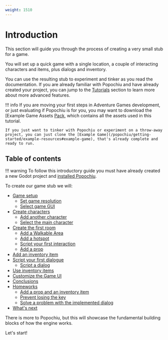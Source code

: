 ```yaml
---
weight: 1510
---
```


# Introduction

This section will guide you through the process of creating a very small stub for a game.

You will set up a quick game with a single location, a couple of interacting characters and items, plus dialogs and inventory.

You can use the resulting stub to experiment and tinker as you read the documentation. If you are already familiar with Popochiu and have already created your project, you can jump to the [Tutorials](/popochiu/getting-started/tutorials) section to learn more about more advanced features.

!!! info
    If you are moving your first steps in Adventure Games development, or just evaluating if Popochiu is for you, you may want to download the [Example Game Assets [Pack](/popochiu/getting-started/example-resources#example-assets), which contains all the assets used in this tutorial.

    If you just want to tinker with Popochiu or experiment on a throw-away project, you can just clone the [Example Game](/popochiu/getting-started/example-resources#example-game), that's already complete and ready to run.

## Table of contents

!!! warning
    To follow this introductory guide you must have already created a new Godot project and [installed Popochiu](/popochiu/getting-started/installing-popochiu).  

To create our game stub we will:

- [Game setup](/popochiu/getting-started/creating-a-game-stub/game-setup)
    - [Set game resolution](/popochiu/getting-started/creating-a-game-stub/game-setup#set-game-resolution)
    - [Select game GUI](/popochiu/getting-started/creating-a-game-stub/game-setup#select-game-gui)
- [Create characters](/popochiu/getting-started/creating-a-game-stub/create-characters)
    - [Add another character](/popochiu/getting-started/creating-a-game-stub/create-characters#add-another-character)
    - [Select the main character](/popochiu/getting-started/creating-a-game-stub/create-characters#select-the-main-character)
- [Create the first room](/popochiu/getting-started/creating-a-game-stub/create-the-first-room)
    - [Add a Walkable Area](/popochiu/getting-started/creating-a-game-stub/create-the-first-room#add-a-walkable-area)
    - [Add a hotspot](/popochiu/getting-started/creating-a-game-stub/create-the-first-room#add-a-hotspot)
    - [Script your first interaction](/popochiu/getting-started/creating-a-game-stub/create-the-first-room#script-your-first-interaction)
    - [Add a prop](/popochiu/getting-started/creating-a-game-stub/create-the-first-room#add-a-prop)
- [Add an inventory item](/popochiu/getting-started/creating-a-game-stub/add-an-inventory-item)
- [Script your first dialogue](/popochiu/getting-started/creating-a-game-stub/script-your-first-dialogue)
    - [Script a dialog](/popochiu/getting-started/creating-a-game-stub/script-your-first-dialogue#script-a-dialog)
- [Use inventory items](/popochiu/getting-started/creating-a-game-stub/use-inventory-items)
- [Customize the Game UI](/popochiu/getting-started/creating-a-game-stub/customize-the-game-ui)
- [Conclusions](/popochiu/getting-started/creating-a-game-stub/conclusions)
- [Homeworks](/popochiu/getting-started/creating-a-game-stub/conclusions#homeworks)
    - [Add a prop and an inventory item](/popochiu/getting-started/creating-a-game-stub/conclusions#add-a-prop-and-an-inventory-item)
    - [Prevent losing the key](/popochiu/getting-started/creating-a-game-stub/conclusions#prevent-losing-the-key)
    - [Solve a problem with the implemented dialog](/popochiu/getting-started/creating-a-game-stub/conclusions#solve-a-problem-with-the-implemented-dialog)
- [What's next](/popochiu/getting-started/creating-a-game-stub/conclusions#whats-next)

There is more to Popochiu, but this will showcase the fundamental building blocks of how the engine works.

Let's start!
